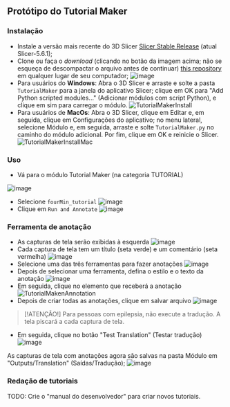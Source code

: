 ## Protótipo do Tutorial Maker

### Instalação

- Instale a versão mais recente do 3D Slicer [Slicer Stable Release](https://download.slicer.org/) (atual Slicer-5.6.1);
- Clone ou faça o _download_ (clicando no botão da imagem acima; não se esqueça de descompactar o arquivo antes de continuar) [this repository](https://github.com/SlicerLatinAmerica/TutorialMaker) em qualquer lugar de seu computador;
  ![image](https://github.com/SlicerLatinAmerica/TutorialMaker/assets/28208639/5f41e18a-f384-49f8-9551-b85eeecbf6b1)
- Para usuários do **Windows**: Abra o 3D Slicer e arraste e solte a pasta `TutorialMaker` para a janela do aplicativo Slicer; clique em OK para "Add Python scripted modules..." (Adicionar módulos com script Python), e clique em sim para carregar o módulo.
![TutorialMakerInstall](https://github.com/SlicerLatinAmerica/TutorialMaker/assets/28208639/17ffda20-ee58-4e52-91c8-755655725d83)
- Para usuários de **MacOs**: Abra o 3D Slicer, clique em Editar e, em seguida, clique em Configurações do aplicativo; no menu lateral, selecione Módulo e, em seguida, arraste e solte `TutorialMaker.py` no caminho do módulo adicional. Por fim, clique em OK e reinicie o Slicer.
![TutorialMakerInstallMac](https://github.com/SlicerLatinAmerica/TutorialMaker/assets/28208639/1aad7764-0eb6-4f2e-8a5e-ba46c3cf373d)


### Uso

- Vá para o módulo Tutorial Maker (na categoria TUTORIAL)

![image](https://github.com/SlicerLatinAmerica/TutorialMaker/assets/28208639/27aacc36-289f-44ae-b683-379879ac6a4d)
- Selecione `fourMin_tutorial`
![image](https://github.com/SlicerLatinAmerica/TutorialMaker/assets/28208639/2679e958-9148-4a4f-9693-7ad7951dcdfe)
- Clique em `Run and Annotate`
![image](https://github.com/SlicerLatinAmerica/TutorialMaker/assets/28208639/fa566723-0bd4-4b68-9d12-c8848fbe8ff6)

### Ferramenta de anotação

- As capturas de tela serão exibidas à esquerda
![image](https://github.com/SlicerLatinAmerica/TutorialMaker/assets/28208639/ce9ccb56-09af-444c-b5d9-613310457f3f)
- Cada captura de tela tem um título (seta verde) e um comentário (seta vermelha)
![image](https://github.com/SlicerLatinAmerica/TutorialMaker/assets/28208639/3d76a58f-200a-49e4-8cfa-4b782eba0dcf)
- Selecione uma das três ferramentas para fazer anotações
![image](https://github.com/SlicerLatinAmerica/TutorialMaker/assets/28208639/32139961-fb7f-4400-8f10-808cb159aa0c)
- Depois de selecionar uma ferramenta, defina o estilo e o texto da anotação
![image](https://github.com/SlicerLatinAmerica/TutorialMaker/assets/28208639/95e88f01-8dee-447e-a8d1-33be530b5ac1)
- Em seguida, clique no elemento que receberá a anotação
![TutorialMakenAnnotation](https://github.com/SlicerLatinAmerica/TutorialMaker/assets/28208639/49ef485f-c880-4a96-b4b5-75304752e5dc)
- Depois de criar todas as anotações, clique em salvar arquivo
![image](https://github.com/SlicerLatinAmerica/TutorialMaker/assets/28208639/dae54655-744f-44cc-84e1-1cbb61155b4f)

> [!ATENÇÃO!]
> Para pessoas com epilepsia, não execute a tradução. A tela piscará a cada captura de tela.

- Em seguida, clique no botão "Test Translation" (Testar tradução)
![image](https://github.com/SlicerLatinAmerica/TutorialMaker/assets/28208639/dae305bc-3fd1-4a7a-87b4-6e724037e728)

As capturas de tela com anotações agora são salvas na pasta Módulo em "Outputs/Translation" (Saídas/Tradução);
![image](https://github.com/SlicerLatinAmerica/TutorialMaker/assets/28208639/3a5feeb0-b7a3-41c8-923f-77239f5331c8)

### Redação de tutoriais
TODO: Crie o "manual do desenvolvedor" para criar novos tutoriais.
